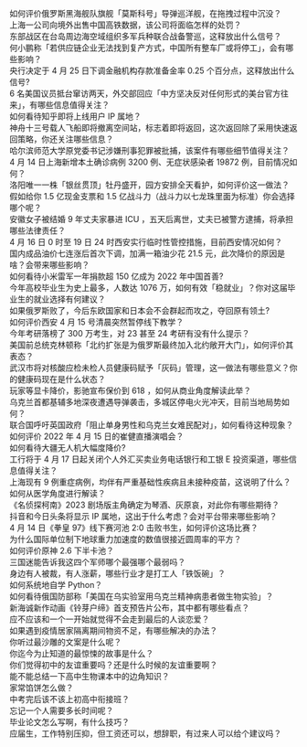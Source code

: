 如何评价俄罗斯黑海舰队旗舰「莫斯科号」导弹巡洋舰，在拖拽过程中沉没？  
上海一公司向境外出售中国高铁数据，该公司将面临怎样的处罚？  
东部战区在台岛周边海空域组织多军兵种联合战备警巡，这释放出什么信号？  
何小鹏称「若供应链企业无法找到复产方式，中国所有整车厂或将停工」，会有哪些影响？  
央行决定于 4 月 25 日下调金融机构存款准备金率 0.25 个百分点，这释放出什么信号?  
6 名美国议员抵台窜访两天，外交部回应「中方坚决反对任何形式的美台官方往来」，有哪些信息值得关注？  
如何看待知乎即将上线用户 IP 属地？  
神舟十三号载人飞船即将撤离空间站，标志着即将返回，这次返回除了采用快速返回策略，你还关注哪些信息？  
哈尔滨师范大学原党委书记涉嫌刑事犯罪被批捕，该案件有哪些细节值得关注？  
4 月 14 日上海新增本土确诊病例 3200 例、无症状感染者 19872 例，目前情况如何？  
洛阳唯一一株「银丝贯顶」牡丹盛开，园方安排全天看护，如何评价这一做法？  
假如给你 1.5 亿现金支票和 1.5 亿战斗力（战斗力以七龙珠里面为标准）你会选择哪个呢？  
安徽女子被结婚 9 年丈夫家暴进 ICU ，五天后离世，丈夫已被警方逮捕，将承担哪些法律责任？  
4 月 16 日 0 时至 19 日 24 时西安实行临时性管控措施，目前西安情况如何？  
国内成品油价七连涨后首次下调，加满一箱油少花 21.5 元，此次降价的原因是啥？会带来哪些影响？  
如何看待小米雷军一年捐款超 150 亿成为 2022 年中国首善?  
今年高校毕业生为史上最多，人数达 1076 万，如何有效「稳就业」？你对这届毕业生的就业选择有何建议？  
如果俄罗斯败了，今后东欧国家和日本会不会群起而攻之，夺回原有领土?  
如何评价西安 4 月 15 号清晨突然暂停线下教学？  
今年考研落榜了 300 万考生，对 23 甚至 24 考研有没有什么提示？  
美国前总统克林顿称「北约扩张是为俄罗斯最终加入北约敞开大门」，如何评价其表态？  
武汉市将对核酸应检未检人员健康码赋予「灰码」管理，这一做法有哪些意义？你的健康码现在是什么状态？  
玩家等显卡降价，影驰宣布保价到 618 ，如何从商业角度解读此举？  
乌克兰首都基辅多地深夜遭遇导弹袭击，多城区停电火光冲天，目前当地局势如何？  
联合国呼吁英国政府「阻止单身男性和乌克兰女难民配对」，如何看待这种现象？  
如何评价 2022 年 4 月 15 日的崔健直播演唱会？  
如何看待大疆无人机大幅度降价?  
工行将于 4 月 17 日起关闭个人外汇买卖业务电话银行和工银 E 投资渠道，哪些信息值得关注？  
上海现有 9 例重症病例，均伴有严重基础性疾病且未接种疫苗，这说明了什么？如何从医学角度进行解读？  
《名侦探柯南》2023 剧场版主角确定为琴酒、灰原哀，对此你有哪些期待？  
抖音和今日头条将显示 IP 属地，这出于什么考虑？会对平台带来哪些影响？  
4 月 14 日《拳皇 97》线下赛河池 2:0 击败书生，如何评价这场比赛？  
为什么国际单位制下地球重力加速度的数值很接近圆周率的平方？  
如何评价原神 2.6 下半卡池？  
三国迷能告诉我这四个军师哪个最强哪个最弱吗？  
身边有人被裁，有人涨薪，哪些行业才是打工人「铁饭碗」？  
如何系统地自学 Python？  
如何看待俄国防部称「美国在乌实验室用乌克兰精神病患者做生物实验」？  
新海诚新作动画《铃芽户缔》首支预告片公布，其中都有哪些看点？  
应不应该和一个一开始就觉得不会走到最后的人谈恋爱？  
如果遇到疫情居家隔离期间物资不足，有哪些解决的办法？  
你听过最沙雕的文案是什么呢？  
你迄今为止知道的最惊悚的故事是什么？  
你们觉得初中的友谊重要吗？还是什么时候的友谊重要啊？  
能不能总结一下高中生物课本中的边角知识？  
家常馅饼怎么做？  
中考完后该不该上初高中衔接班？  
忘记一个人需要多长时间呢？  
毕业论文怎么写啊，有什么技巧？  
应届生，工作特别压抑，但工资还可以，想辞职，有过来人可以给个建议吗？  
